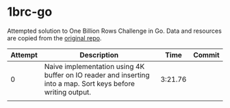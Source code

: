 # 1brc-go
Attempted solution to One Billion Rows Challenge in Go. Data and resources are copied from the 
[original repo](https://github.com/gunnarmorling/1brc).

| Attempt | Description                                                                                                  | Time    | Commit |
|---------|--------------------------------------------------------------------------------------------------------------|---------|--------|
| 0       | Naive implementation using 4K buffer on IO reader and inserting into a map. Sort keys before writing output. | 3:21.76 |        |
|         |                                                                                                              |         |        |

